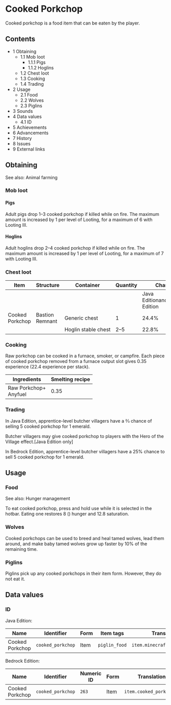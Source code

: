 # Cooked Porkchop
Cooked porkchop is a food item that can be eaten by the player.

## Contents
- 1 Obtaining
	- 1.1 Mob loot
		- 1.1.1 Pigs
		- 1.1.2 Hoglins
	- 1.2 Chest loot
	- 1.3 Cooking
	- 1.4 Trading
- 2 Usage
	- 2.1 Food
	- 2.2 Wolves
	- 2.3 Piglins
- 3 Sounds
- 4 Data values
	- 4.1 ID
- 5 Achievements
- 6 Advancements
- 7 History
- 8 Issues
- 9 External links

## Obtaining
See also: Animal farming

### Mob loot
#### Pigs
Adult pigs drop 1–3 cooked porkchop if killed while on fire. The maximum amount is increased by 1 per level of Looting, for a maximum of 6 with Looting III.

#### Hoglins
Adult hoglins drop 2–4 cooked porkchop if killed while on fire. The maximum amount is increased by 1 per level of Looting, for a maximum of 7 with Looting III.

### Chest loot
| Item            | Structure       | Container           | Quantity | Chance                         |
|-----------------|-----------------|---------------------|----------|--------------------------------|
|                 |                 |                     |          | Java EditionandBedrock Edition |
| Cooked Porkchop | Bastion Remnant | Generic chest       | 1        | 24.4%                          |
|                 |                 | Hoglin stable chest | 2–5      | 22.8%                          |

### Cooking
Raw porkchop can be cooked in a furnace, smoker, or campfire. Each piece of cooked porkchop removed from a furnace output slot gives 0.35 experience (22.4 experience per stack).

| Ingredients               | Smelting recipe |
|---------------------------|-----------------|
| Raw Porkchop+<br/>Anyfuel | 0.35            |

### Trading
In Java Edition, apprentice-level butcher villagers have a 2⁄3 chance of selling 5 cooked porkchop for 1 emerald.

Butcher villagers may give cooked porkchop to players with the Hero of the Village effect.‌[Java Edition  only]

In Bedrock Edition, apprentice-level butcher villagers have a 25% chance to sell 5 cooked porkchop for 1 emerald.

## Usage
### Food
See also: Hunger management

To eat cooked porkchop, press and hold use while it is selected in the hotbar. Eating one restores 8 () hunger and 12.8 saturation.

### Wolves
Cooked porkchops can be used to breed and heal tamed wolves, lead them around, and make baby tamed wolves grow up faster by 10% of the remaining time.

### Piglins
Piglins pick up any cooked porkchops in their item form. However, they do not eat it.

## Data values
### ID
Java Edition:

| Name            | Identifier        | Form | Item tags     | Translation key                  |
|-----------------|-------------------|------|---------------|----------------------------------|
| Cooked Porkchop | `cooked_porkchop` | Item | `piglin_food` | `item.minecraft.cooked_porkchop` |

Bedrock Edition:

| Name            | Identifier        | Numeric ID | Form | Translation key             |
|-----------------|-------------------|------------|------|-----------------------------|
| Cooked Porkchop | `cooked_porkchop` | `263`      | Item | `item.cooked_porkchop.name` |



